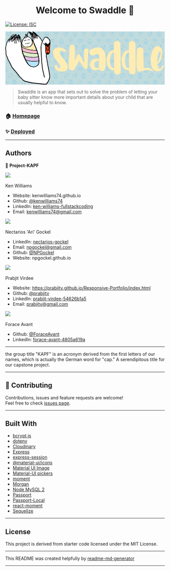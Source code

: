 <h1 align="center">Welcome to Swaddle 👋</h1>
<p>
  <a href="#" target="_blank">
    <img alt="License: ISC" src="https://img.shields.io/badge/License-ISC-yellow.svg" />
  </a>
</p>
<img align="center" alt="Swaddle logo" src="RM-images/Swaddle.png">

> Swaddle is an app that sets out to solve the problem of letting your baby sitter know more important details about your child that are usually helpful to know.

### 🏠 [Homepage](https://github.com/npgockel/project-kapf/)

### ✨ [Deployed](https://project-kapf.herokuapp.com/)
***
## Authors

👤 **Project-KAPF**

<img src="https://avatars3.githubusercontent.com/u/59748336?s=200&v=4">

Ken Williams
* Website: kenwilliams74.github.io
* Github: [@kenwilliams74](https://github.com/KenWilliams74)
* LinkedIn: [ken-williams-fullstackcoding](https://www.linkedin.com/in/ken-williams-fullstackcoding/)
* Email: kenwilliams74@gmail.com

<img src="https://avatars0.githubusercontent.com/u/60376598?s=200&v=4">

Nectarios 'Ari' Gockel
* LinkedIn: [nectarios-gockel](https://www.linkedin.com/in/nectarios-gockel/)
* Email: npgockel@gmail.com
* Github: [@NPGockel](https://github.com/NPGockel)
* Website: npgockel.github.io

<img src="https://avatars2.githubusercontent.com/u/58503954?s=200&v=4">

Prabjit Virdee
* Website: https://prabjitv.github.io/Responsive-Portfolio/index.html
* Github: [@prabjitv](https://github.com/prabjitv)
* LinkedIn: [prabjit-virdee-54626b1a5](https://www.linkedin.com/in/prabjit-virdee-54626b1a5/)
* Email: prabjitv@gmail.com

<img src="https://avatars2.githubusercontent.com/u/59487000?s=200&v=4">

Forace Avant
* Github: [@ForaceAvant](https://github.com/ForaceAvant)
* LinkedIn: [forace-avant-4805a619a](https://www.linkedin.com/in/forace-avant-4805a619a/)
***
the group title "KAPF" is an acronym derived from the first letters of our names, which is actually the German word for "cap."  A serendipitous title for our capstone project.
***
## 🤝 Contributing
Contributions, issues and feature requests are welcome!<br />Feel free to check [issues page](https://github.com/npgockel/project-kapf/issues). 

***
## Built With

* [bcrypt.js](https://www.npmjs.com/package/bcryptjs)
* [dotenv](https://www.npmjs.com/package/dotenv)
* [Cloudinary](https://cloudinary.com/)
* [Express](https://expressjs.com/)
* [express-session](https://www.npmjs.com/package/express-session)
* [@material-ui/icons](https://www.npmjs.com/package/@material-ui/icons)
* [Material UI Image](https://www.npmjs.com/package/material-ui-image)
* [Material-UI pickers](https://www.npmjs.com/package/@material-ui/pickers)
* [moment](https://www.npmjs.com/package/moment)
* [Morgan](https://www.npmjs.com/package/morgan)
* [Node MySQL 2](https://www.npmjs.com/package/mysql2)
* [Passport](https://www.npmjs.com/package/passport)
* [Passport-Local](https://www.npmjs.com/package/passport-local)
* [react-moment](https://www.npmjs.com/package/react-moment)
* [Sequelize](https://sequelize.org/)



***
## License

This project is derived from starter code licensed under the MIT License.
***
This README was created helpfully by [readme-md-generator](https://github.com/kefranabg/readme-md-generator)
***
